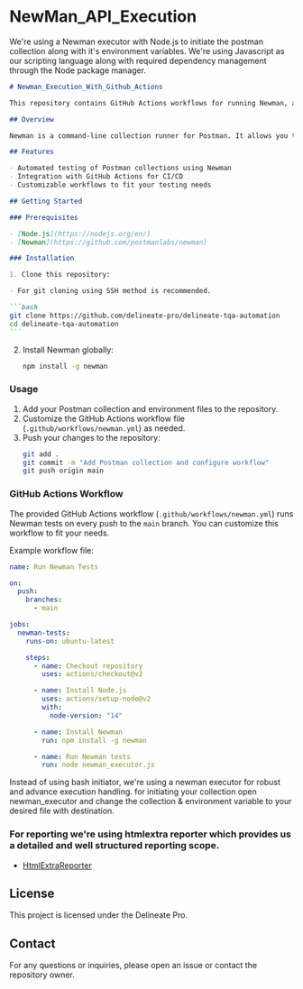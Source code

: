 # NewMan_API_Execution

We're using a Newman executor with Node.js to initiate the postman collection along with it's environment variables. We're using Javascript as our scripting language along with required dependency management through the Node package manager.

````markdown
# Newman_Execution_With_Github_Actions

This repository contains GitHub Actions workflows for running Newman, a command-line collection runner for Postman.

## Overview

Newman is a command-line collection runner for Postman. It allows you to run and test a Postman Collection directly from the command line. This repository provides a setup for automating these tests using GitHub Actions.

## Features

- Automated testing of Postman collections using Newman
- Integration with GitHub Actions for CI/CD
- Customizable workflows to fit your testing needs

## Getting Started

### Prerequisites

- [Node.js](https://nodejs.org/en/)
- [Newman](https://github.com/postmanlabs/newman)

### Installation

1. Clone this repository:

- For git cloning using SSH method is recommended.

```bash
git clone https://github.com/delineate-pro/delineate-tqa-automation
cd delineate-tqa-automation
```
````

2. Install Newman globally:
   ```bash
   npm install -g newman
   ```

### Usage

1. Add your Postman collection and environment files to the repository.
2. Customize the GitHub Actions workflow file (`.github/workflows/newman.yml`) as needed.
3. Push your changes to the repository:
   ```bash
   git add .
   git commit -m "Add Postman collection and configure workflow"
   git push origin main
   ```

### GitHub Actions Workflow

The provided GitHub Actions workflow (`.github/workflows/newman.yml`) runs Newman tests on every push to the `main` branch. You can customize this workflow to fit your needs.

Example workflow file:

```yaml
name: Run Newman Tests

on:
  push:
    branches:
      - main

jobs:
  newman-tests:
    runs-on: ubuntu-latest

    steps:
      - name: Checkout repository
        uses: actions/checkout@v2

      - name: Install Node.js
        uses: actions/setup-node@v2
        with:
          node-version: "14"

      - name: Install Newman
        run: npm install -g newman

      - name: Run Newman tests
        run: node newman_executor.js
```

Instead of using bash initiator, we're using a newman executor for robust and advance execution handling. for initiating your collection open newman_executor and change the collection & environment variable to your desired file with destination.

### For reporting we're using htmlextra reporter which provides us a detailed and well structured reporting scope.

- [HtmlExtraReporter](https://www.npmjs.com/package/newman-reporter-htmlextra)

## License

This project is licensed under the Delineate Pro.

## Contact

For any questions or inquiries, please open an issue or contact the repository owner.

```

```
